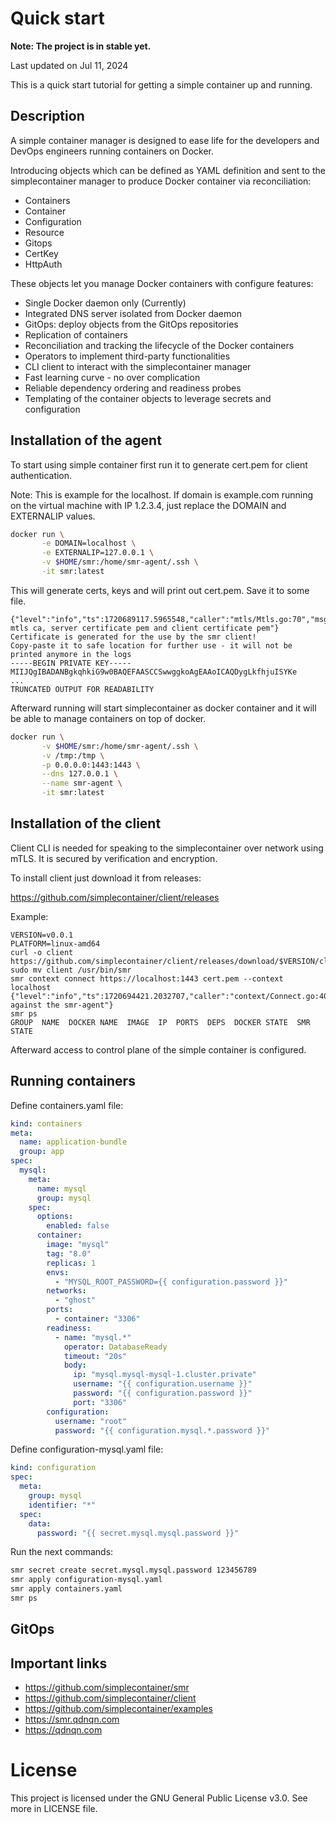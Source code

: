 Quick start
===========

**Note: The project is in stable yet.**

Last updated on Jul 11, 2024

This is a quick start tutorial for getting a simple container up and running.

## Description
A simple container manager is designed to ease life for the developers and DevOps engineers running containers on Docker.

Introducing objects which can be defined as YAML definition and sent to the simplecontainer manager to produce Docker container via reconciliation:

- Containers
- Container
- Configuration
- Resource
- Gitops
- CertKey
- HttpAuth

These objects let you manage Docker containers with configure features:

- Single Docker daemon only (Currently)
- Integrated DNS server isolated from Docker daemon
- GitOps: deploy objects from the GitOps repositories
- Replication of containers
- Reconciliation and tracking the lifecycle of the Docker containers
- Operators to implement third-party functionalities
- CLI client to interact with the simplecontainer manager
- Fast learning curve - no over complication
- Reliable dependency ordering and readiness probes
- Templating of the container objects to leverage secrets and configuration


Installation of the agent
-------------------------
To start using simple container first run it to generate cert.pem for client authentication.

Note: This is example for the localhost. If domain is example.com running on the virtual machine with IP 1.2.3.4,
just replace the DOMAIN and EXTERNALIP values.

```bash
docker run \
       -e DOMAIN=localhost \
       -e EXTERNALIP=127.0.0.1 \
       -v $HOME/smr:/home/smr-agent/.ssh \
       -it smr:latest
```

This will generate certs, keys and will print out cert.pem. Save it to some file.

```azure
{"level":"info","ts":1720689117.5965548,"caller":"mtls/Mtls.go:70","msg":"generating mtls ca, server certificate pem and client certificate pem"}
Certificate is generated for the use by the smr client!
Copy-paste it to safe location for further use - it will not be printed anymore in the logs
-----BEGIN PRIVATE KEY-----
MIIJQgIBADANBgkqhkiG9w0BAQEFAASCCSwwggkoAgEAAoICAQDygLkfhjuISYKe
... 
TRUNCATED OUTPUT FOR READABILITY
```
Afterward running will start simplecontainer as docker container and it will be able
to manage containers on top of docker.

```bash
docker run \
       -v $HOME/smr:/home/smr-agent/.ssh \
       -v /tmp:/tmp \
       -p 0.0.0.0:1443:1443 \
       --dns 127.0.0.1 \
       --name smr-agent \
       -it smr:latest
```

Installation of the client
--------------------------

Client CLI is needed for speaking to the simplecontainer over network using mTLS. It is secured by verification and encryption.

To install client just download it from releases:

https://github.com/simplecontainer/client/releases

Example:

```azure
VERSION=v0.0.1
PLATFORM=linux-amd64
curl -o client https://github.com/simplecontainer/client/releases/download/$VERSION/client-$PLATFORM
sudo mv client /usr/bin/smr
smr context connect https://localhost:1443 cert.pem --context localhost
{"level":"info","ts":1720694421.2032707,"caller":"context/Connect.go:40","msg":"authenticated against the smr-agent"}
smr ps
GROUP  NAME  DOCKER NAME  IMAGE  IP  PORTS  DEPS  DOCKER STATE  SMR STATE
```
Afterward access to control plane of the simple container is configured.

## Running containers
Define containers.yaml file:
```yaml
kind: containers
meta:
  name: application-bundle
  group: app
spec:
  mysql:
    meta:
      name: mysql
      group: mysql
    spec:
      options:
        enabled: false
      container:
        image: "mysql"
        tag: "8.0"
        replicas: 1
        envs:
          - "MYSQL_ROOT_PASSWORD={{ configuration.password }}"
        networks:
          - "ghost"
        ports:
          - container: "3306"
        readiness:
          - name: "mysql.*"
            operator: DatabaseReady
            timeout: "20s"
            body:
              ip: "mysql.mysql-mysql-1.cluster.private"
              username: "{{ configuration.username }}"
              password: "{{ configuration.password }}"
              port: "3306"
        configuration:
          username: "root"
          password: "{{ configuration.mysql.*.password }}"
```
Define configuration-mysql.yaml file:
```yaml
kind: configuration
spec:
  meta:
    group: mysql
    identifier: "*"
  spec:
    data:
      password: "{{ secret.mysql.mysql.password }}"
```
Run the next commands:
```bash
smr secret create secret.mysql.mysql.password 123456789
smr apply configuration-mysql.yaml
smr apply containers.yaml
smr ps

```

## GitOps

Important links
---------------------------
- https://github.com/simplecontainer/smr
- https://github.com/simplecontainer/client
- https://github.com/simplecontainer/examples
- https://smr.qdnqn.com
- https://qdnqn.com

# License
This project is licensed under the GNU General Public License v3.0. See more in LICENSE file.